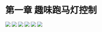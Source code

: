 # 第一章 趣味跑马灯控制


<img src="../img/go1/6.png" />

<img src="../img/go1/7.png" />

<img src="../img/go1/8.png" />

<img src="../img/go1/9.png" />

<img src="../img/go1/10.png" />

<img src="../img/go1/11.png" />

